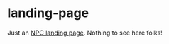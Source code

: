 # landing-page

Just an [NPC landing page](https://rehhha.github.io/npc/). Nothing to see here folks!
